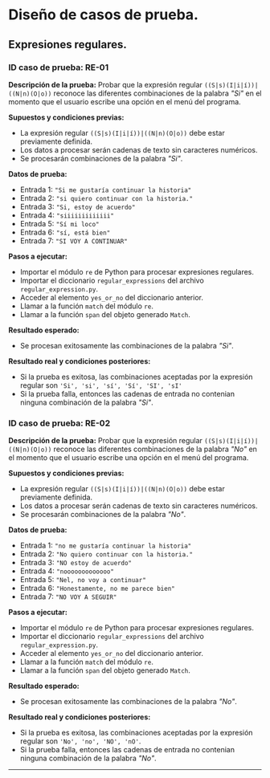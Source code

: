 # Diseño de casos de prueba.

## Expresiones regulares.

### ID caso de prueba: RE-01
**Descripción de la prueba:** Probar que la expresión regular `((S|s)(I|i|í))|((N|n)(O|o))` reconoce las diferentes 
combinaciones de la palabra *"Si"* en el momento que el usuario escribe una opción en el menú del programa.

**Supuestos y condiciones previas:**
* La expresión regular `((S|s)(I|i|í))|((N|n)(O|o))` debe estar previamente definida.
* Los datos a procesar serán cadenas de texto sin caracteres numéricos.
* Se procesarán combinaciones de la palabra *"Si"*.

**Datos de prueba:**
* Entrada 1: `"Si me gustaría continuar la historia"`
* Entrada 2: `"si quiero continuar con la historia."`
* Entrada 3: `"Si, estoy de acuerdo"`
* Entrada 4: `"siiiiiiiiiiiii"`
* Entrada 5: `"Sí mi loco"`
* Entrada 6: `"sí, está bien"`
* Entrada 7: `"SI VOY A CONTINUAR"`

**Pasos a ejecutar:**
* Importar el módulo `re` de Python para procesar expresiones regulares.
* Importar el diccionario `regular_expressions` del archivo `regular_expression.py`.
* Acceder al elemento `yes_or_no` del diccionario anterior.
* Llamar a la función `match` del módulo `re`.
* Llamar a la función `span` del objeto generado `Match`.

**Resultado esperado:**
* Se procesan exitosamente las combinaciones de la palabra *"Si"*.

**Resultado real y condiciones posteriores:**
* Si la prueba es exitosa, las combinaciones aceptadas por la expresión regular son `'Si', 'si', 'sí', 'Sí', 'SI', 'sI'`
* Si la prueba falla, entonces las cadenas de entrada no contenian ninguna combinación de la palabra *"Si"*.

### ID caso de prueba: RE-02
**Descripción de la prueba:** Probar que la expresión regular `((S|s)(I|i|í))|((N|n)(O|o))` reconoce las diferentes
combinaciones de la palabra *"No"* en el momento que el usuario escribe una opción en el menú del programa.

**Supuestos y condiciones previas:**
* La expresión regular `((S|s)(I|i|í))|((N|n)(O|o))` debe estar previamente definida.
* Los datos a procesar serán cadenas de texto sin caracteres numéricos.
* Se procesarán combinaciones de la palabra *"No"*.

**Datos de prueba:**
* Entrada 1: `"no me gustaría continuar la historia"`
* Entrada 2: `"No quiero continuar con la historia."`
* Entrada 3: `"NO estoy de acuerdo"`
* Entrada 4: `"nooooooooooooo"`
* Entrada 5: `"Nel, no voy a continuar"`
* Entrada 6: `"Honestamente, no me parece bien"`
* Entrada 7: `"NO VOY A SEGUIR"`

**Pasos a ejecutar:**
* Importar el módulo `re` de Python para procesar expresiones regulares.
* Importar el diccionario `regular_expressions` del archivo `regular_expression.py`.
* Acceder al elemento `yes_or_no` del diccionario anterior.
* Llamar a la función `match` del módulo `re`.
* Llamar a la función `span` del objeto generado `Match`.

**Resultado esperado:**
* Se procesan exitosamente las combinaciones de la palabra *"No"*.

**Resultado real y condiciones posteriores:**
* Si la prueba es exitosa, las combinaciones aceptadas por la expresión regular son `'No', 'no', 'NO', 'nO'`.
* Si la prueba falla, entonces las cadenas de entrada no contenian ninguna combinación de la palabra *"No"*.

---